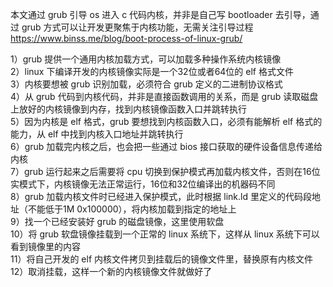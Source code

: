 本文通过 grub 引导 os 进入 c 代码内核，并非是自己写 bootloader 去引导，通过 grub 方式可以让开发更聚焦于内核功能，无需关注引导过程<br>
https://www.binss.me/blog/boot-process-of-linux-grub/<br>

1）grub 提供一个通用内核加载方式，可以加载多种操作系统内核镜像<br>
2）linux 下编译开发的内核镜像实际是一个32位或者64位的 elf 格式文件<br>
3）内核要想被 grub 识别加载，必须符合 grub 定义的二进制协议格式<br>
4）从 grub 代码到内核代码，并非是直接函数调用的关系，而是 grub 读取磁盘上放好的内核镜像到内存，找到内核镜像函数入口并跳转执行<br>
5）因为内核是 elf 格式，grub 要想找到内核函数入口，必须有能解析 elf 格式的能力，从 elf 中找到内核入口地址并跳转执行<br>
6）grub 加载完内核之后，也会把一些通过 bios 接口获取的硬件设备信息传递给内核<br>
7）grub 运行起来之后需要将 cpu 切换到保护模式再加载内核文件，否则在16位实模式下，内核镜像无法正常运行，16位和32位编译出的机器码不同<br>
8）grub 加载内核文件时已经进入保护模式，此时根据 link.ld 里定义的代码段地址（不能低于1M 0x100000），将内核加载到指定的地址上<br>
9）找一个已经安装好 grub 的磁盘镜像，这里使用软盘<br>
10）将 grub 软盘镜像挂载到一个正常的 linux 系统下，这样从 linux 系统下可以看到镜像里的内容<br>
11）将自己开发的 elf 内核文件拷贝到挂载后的镜像文件里，替换原有内核文件<br>
12）取消挂载，这样一个新的内核镜像文件就做好了<br>






